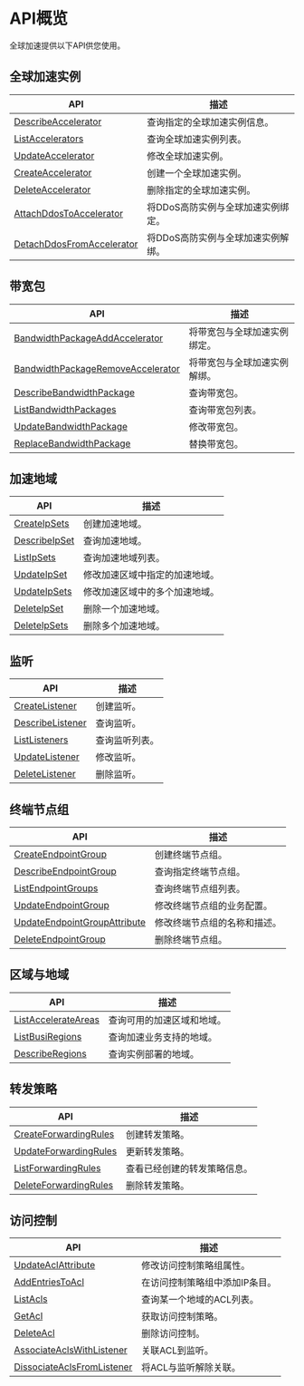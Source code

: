 # API概览

全球加速提供以下API供您使用。

## 全球加速实例

|API|描述|
|---|--|
|[DescribeAccelerator](/cn.zh-CN/API参考/全球加速实例/DescribeAccelerator.md)|查询指定的全球加速实例信息。|
|[ListAccelerators](/cn.zh-CN/API参考/全球加速实例/ListAccelerators.md)|查询全球加速实例列表。|
|[UpdateAccelerator](/cn.zh-CN/API参考/全球加速实例/UpdateAccelerator.md)|修改全球加速实例。|
|[CreateAccelerator](/cn.zh-CN/API参考/全球加速实例/CreateAccelerator.md)|创建一个全球加速实例。|
|[DeleteAccelerator](/cn.zh-CN/API参考/全球加速实例/DeleteAccelerator.md)|删除指定的全球加速实例。|
|[AttachDdosToAccelerator](/cn.zh-CN/API参考/全球加速实例/AttachDdosToAccelerator.md)|将DDoS高防实例与全球加速实例绑定。|
|[DetachDdosFromAccelerator](/cn.zh-CN/API参考/全球加速实例/DetachDdosFromAccelerator.md)|将DDoS高防实例与全球加速实例解绑。|

## 带宽包

|API|描述|
|---|--|
|[BandwidthPackageAddAccelerator](/cn.zh-CN/API参考/带宽包/BandwidthPackageAddAccelerator.md)|将带宽包与全球加速实例绑定。|
|[BandwidthPackageRemoveAccelerator](/cn.zh-CN/API参考/带宽包/BandwidthPackageRemoveAccelerator.md)|将带宽包与全球加速实例解绑。|
|[DescribeBandwidthPackage](/cn.zh-CN/API参考/带宽包/DescribeBandwidthPackage.md)|查询带宽包。|
|[ListBandwidthPackages](/cn.zh-CN/API参考/带宽包/ListBandwidthPackages.md)|查询带宽包列表。|
|[UpdateBandwidthPackage](/cn.zh-CN/API参考/带宽包/UpdateBandwidthPackage.md)|修改带宽包。|
|[ReplaceBandwidthPackage](/cn.zh-CN/API参考/带宽包/ReplaceBandwidthPackage.md)|替换带宽包。|

## 加速地域

|API|描述|
|---|--|
|[CreateIpSets](/cn.zh-CN/API参考/加速地域/CreateIpSets.md)|创建加速地域。|
|[DescribeIpSet](/cn.zh-CN/API参考/加速地域/DescribeIpSet.md)|查询加速地域。|
|[ListIpSets](/cn.zh-CN/API参考/加速地域/ListIpSets.md)|查询加速地域列表。|
|[UpdateIpSet](/cn.zh-CN/API参考/加速地域/UpdateIpSet.md)|修改加速区域中指定的加速地域。|
|[UpdateIpSets](/cn.zh-CN/API参考/加速地域/UpdateIpSets.md)|修改加速区域中的多个加速地域。|
|[DeleteIpSet](/cn.zh-CN/API参考/加速地域/DeleteIpSet.md)|删除一个加速地域。|
|[DeleteIpSets](/cn.zh-CN/API参考/加速地域/DeleteIpSets.md)|删除多个加速地域。|

## 监听

|API|描述|
|---|--|
|[CreateListener](/cn.zh-CN/API参考/监听/CreateListener.md)|创建监听。|
|[DescribeListener](/cn.zh-CN/API参考/监听/DescribeListener.md)|查询监听。|
|[ListListeners](/cn.zh-CN/API参考/监听/ListListeners.md)|查询监听列表。|
|[UpdateListener](/cn.zh-CN/API参考/监听/UpdateListener.md)|修改监听。|
|[DeleteListener](/cn.zh-CN/API参考/监听/DeleteListener.md)|删除监听。|

## 终端节点组

|API|描述|
|---|--|
|[CreateEndpointGroup](/cn.zh-CN/API参考/终端节点组/CreateEndpointGroup.md)|创建终端节点组。|
|[DescribeEndpointGroup](/cn.zh-CN/API参考/终端节点组/DescribeEndpointGroup.md)|查询指定终端节点组。|
|[ListEndpointGroups](/cn.zh-CN/API参考/终端节点组/ListEndpointGroups.md)|查询终端节点组列表。|
|[UpdateEndpointGroup](/cn.zh-CN/API参考/终端节点组/UpdateEndpointGroup.md)|修改终端节点组的业务配置。|
|[UpdateEndpointGroupAttribute](/cn.zh-CN/API参考/终端节点组/UpdateEndpointGroupAttribute.md)|修改终端节点组的名称和描述。|
|[DeleteEndpointGroup](/cn.zh-CN/API参考/终端节点组/DeleteEndpointGroup.md)|删除终端节点组。|

## 区域与地域

|API|描述|
|---|--|
|[ListAccelerateAreas](/cn.zh-CN/API参考/区域与地域/ListAccelerateAreas.md)|查询可用的加速区域和地域。|
|[ListBusiRegions](/cn.zh-CN/API参考/区域与地域/ListBusiRegions.md)|查询加速业务支持的地域。|
|[DescribeRegions](/cn.zh-CN/API参考/区域与地域/DescribeRegions.md)|查询实例部署的地域。|

## 转发策略

|API|描述|
|---|--|
|[CreateForwardingRules](/cn.zh-CN/API参考/转发策略/CreateForwardingRules.md)|创建转发策略。|
|[UpdateForwardingRules](/cn.zh-CN/API参考/转发策略/UpdateForwardingRules.md)|更新转发策略。|
|[ListForwardingRules](/cn.zh-CN/API参考/转发策略/ListForwardingRules.md)|查看已经创建的转发策略信息。|
|[DeleteForwardingRules](/cn.zh-CN/API参考/转发策略/DeleteForwardingRules.md)|删除转发策略。|

## 访问控制

|API|描述|
|---|--|
|[UpdateAclAttribute](/cn.zh-CN/API参考/访问控制/UpdateAclAttribute.md)|修改访问控制策略组属性。|
|[AddEntriesToAcl](/cn.zh-CN/API参考/访问控制/AddEntriesToAcl.md)|在访问控制策略组中添加IP条目。|
|[ListAcls](/cn.zh-CN/API参考/访问控制/ListAcls.md)|查询某一个地域的ACL列表。|
|[GetAcl](/cn.zh-CN/API参考/访问控制/GetAcl.md)|获取访问控制策略。|
|[DeleteAcl](/cn.zh-CN/API参考/访问控制/DeleteAcl.md)|删除访问控制。|
|[AssociateAclsWithListener](/cn.zh-CN/API参考/访问控制/AssociateAclsWithListener.md)|关联ACL到监听。|
|[DissociateAclsFromListener](/cn.zh-CN/API参考/访问控制/DissociateAclsFromListener.md)|将ACL与监听解除关联。|

